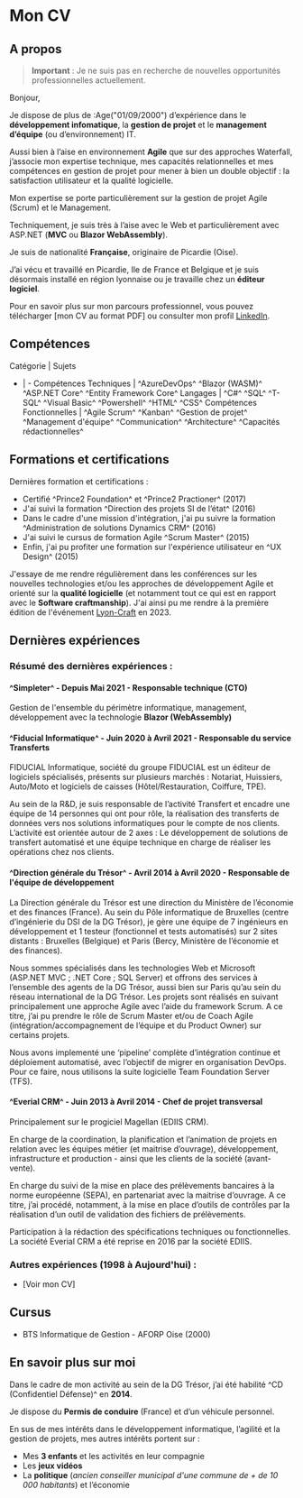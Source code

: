 ﻿# Mon CV

## A propos

> **Important** : Je ne suis pas en recherche de nouvelles opportunités professionnelles actuellement.

Bonjour,

Je dispose de plus de :Age("01/09/2000") d’expérience dans le **développement infomatique**, la **gestion de projet** et le **management d’équipe** 
(ou d’environnement) IT.

Aussi bien à l’aise en environnement **Agile** que sur des approches Waterfall, j’associe mon expertise technique, mes capacités relationnelles 
et mes compétences en gestion de projet pour mener à bien un double objectif : la satisfaction utilisateur et la qualité logicielle.

Mon expertise se porte particulièrement sur la gestion de projet Agile (Scrum) et le Management.

Techniquement, je suis très à l’aise avec le Web et particulièrement avec ASP.NET (**MVC** ou **Blazor WebAssembly**).

Je suis de nationalité **Française**, originaire de Picardie (Oise).

J’ai vécu et travaillé en Picardie, Ile de France et Belgique et je suis désormais installé en région lyonnaise ou je travaille chez un **éditeur logiciel**.

Pour en savoir plus sur mon parcours professionnel, vous pouvez télécharger [mon CV au format PDF] ou consulter mon profil [LinkedIn](https://linkedin.portet.org).

## Compétences

Catégorie | Sujets
- | -
Compétences Techniques | ^AzureDevOps^ ^Blazor (WASM)^ ^ASP.NET Core^ ^Entity Framework Core^
Langages | ^C#^ ^SQL^ ^T-SQL^ ^Visual Basic^ ^Powershell^ ^HTML^ ^CSS^
Compétences Fonctionnelles | ^Agile Scrum^ ^Kanban^ ^Gestion de projet^ ^Management d'équipe^ ^Communication^ ^Architecture^ ^Capacités rédactionnelles^

## Formations et certifications

Dernières formation et certifications :

- Certifié ^Prince2 Foundation^ et ^Prince2 Practioner^ (2017)
- J'ai suivi la formation ^Direction des projets SI de l’état^ (2016)
- Dans le cadre d'une mission d'intégration, j'ai pu suivre la formation ^Administration de solutions Dynamics CRM^ (2016)
- J'ai suivi le cursus de formation Agile ^Scrum Master^ (2015)
- Enfin, j'ai pu profiter une formation sur l'expérience utilisateur en ^UX Design^ (2015)

J'essaye de me rendre régulièrement dans les conférences sur les nouvelles technologies et/ou les approches de développement Agile et orienté 
sur la **qualité logicielle** (et notamment tout ce qui est en rapport avec le **Software craftmanship**). 
J'ai ainsi pu me rendre à la première édition de l'événement [Lyon-Craft](https://www.lyon-craft.fr) en 2023.

## Dernières expériences

### Résumé des dernières expériences :

#### ^Simpleter^ - Depuis Mai 2021 - **Responsable technique (CTO)**

Gestion de l'ensemble du périmètre informatique, management, développement avec la technologie **Blazor (WebAssembly)**

#### ^Fiducial Informatique^ - Juin 2020 à Avril 2021  - **Responsable du service Transferts**


FIDUCIAL Informatique, société du groupe FIDUCIAL est un éditeur de logiciels spécialisés, présents sur plusieurs marchés : 
Notariat, Huissiers, Auto/Moto et logiciels de caisses (Hôtel/Restauration, Coiffure, TPE). 

Au sein de la R&D, je suis responsable de l’activité Transfert et encadre une équipe de 14 personnes qui ont pour rôle, la réalisation des transferts de 
données vers nos solutions informatiques pour le compte de nos clients. L’activité est orientée autour de 2 axes : Le développement de solutions de 
transfert automatisé et une équipe technique en charge de réaliser les opérations chez nos clients.

#### ^Direction générale du Trésor^ - Avril 2014 à Avril 2020 - **Responsable de l'équipe de développement**

La Direction générale du Trésor est une direction du Ministère de l’économie et des finances (France). 
Au sein du Pôle informatique de Bruxelles (centre d’ingénierie du DSI de la DG Trésor), je gère une équipe de 7 ingénieurs en développement et 1 testeur 
(fonctionnel et tests automatisés) sur 2 sites distants : Bruxelles (Belgique) et Paris (Bercy, Ministère de l’économie et des finances). 

Nous sommes spécialisés dans les technologies Web et Microsoft (ASP.NET MVC ; .NET Core ; SQL Server) et offrons des services à l’ensemble des agents de la 
DG Trésor, aussi bien sur Paris qu’au sein du réseau international de la DG Trésor. Les projets sont réalisés en suivant principalement une approche 
Agile avec l’aide du framework Scrum. A ce titre, j’ai pu prendre le rôle de Scrum Master et/ou de Coach Agile (intégration/accompagnement de l’équipe et 
du Product Owner) sur certains projets. 

Nous avons implementé une ‘pipeline’ complète d’intégration continue et déploiement automatisé, avec l’objectif de migrer en organisation DevOps. 
Pour ce faire, nous utilisons la suite logicielle Team Foundation Server (TFS).

#### ^Everial CRM^ - Juin 2013 à Avril 2014 - **Chef de projet transversal**

Principalement sur le progiciel Magellan (EDIIS CRM). 

En charge de la coordination, la planification et l’animation de projets en relation avec les équipes métier (et maitrise d’ouvrage), 
développement, infrastructure et production - ainsi que les clients de la société (avant-vente). 

En charge du suivi de la mise en place des prélèvements bancaires à la norme européenne (SEPA), en partenariat avec la maitrise d’ouvrage. 
A ce titre, j’ai procédé, notamment, à la mise en place d’outils de contrôles par la réalisation d’un outil de validation des fichiers de prélèvements. 

Participation à la rédaction des spécifications techniques ou fonctionnelles. La société Everial CRM a été reprise en 2016 par la société EDIIS.

### Autres expériences (1998 à Aujourd'hui) :

- [Voir mon CV]

## Cursus

- BTS Informatique de Gestion - AFORP Oise (2000)

## En savoir plus sur moi

Dans le cadre de mon activité au sein de la DG Trésor, j’ai été habilité ^CD (Confidentiel Défense)^ en **2014**.

Je dispose du **Permis de conduire** (France) et d’un véhicule personnel.

En sus de mes intérêts dans le développement informatique, l’agilité et la gestion de projets, mes autres intérêts portent sur :

- Mes **3 enfants** et les activités en leur compagnie
- Les **jeux vidéos**
- La **politique** (*ancien conseiller municipal d'une commune de + de 10 000 habitants*) et l’économie